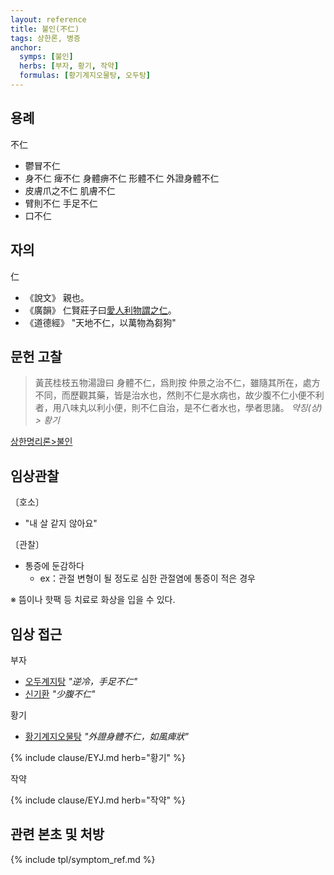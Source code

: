 ```yaml
---
layout: reference
title: 불인(不仁)
tags: 상한론, 병증
anchor:
  symps: [불인]
  herbs: [부자, 황기, 작약]
  formulas: [황기계지오물탕, 오두탕]
---
```



## 용례

不仁
* 鬱冒不仁
* 身不仁 痺不仁 身體痹不仁 形體不仁 外證身體不仁
* 皮膚爪之不仁 肌膚不仁
* 臂則不仁 手足不仁
* 口不仁

## 자의

仁
* 《說文》 親也。
* 《廣韻》 仁賢莊子曰<U>愛人利物謂之仁</U>。
* 《道德經》 "天地不仁，以萬物為芻狗"

## 문헌 고찰

> 黃芪桂枝五物湯證曰 身體不仁，爲則按 仲景之治不仁，雖隨其所在，處方不同，而歷觀其藥，皆是治水也，然則不仁是水病也，故少腹不仁小便不利者，用八味丸以利小便，則不仁自治，是不仁者水也，學者思諸。 _약징(상) > 황기_

[상한명리론>불인]({{site.baseurl}}/reference/Books/Etc/상한명리론#불인)

## 임상관찰

〔호소〕
* "내 살 같지 않아요"

〔관찰〕
* 통증에 둔감하다
  - ex：관절 변형이 될 정도로 심한 관절염에 통증이 적은 경우

※ 뜸이나 핫팩 등 치료로 화상을 입을 수 있다.

## 임상 접근

부자
* [오두계지탕]({{site.formulaurl}}/오두계지탕) _"逆冷，手足不仁"_
* [신기환]({{site.formulaurl}}/신기환) _"少腹不仁"_


황기
* [황기계지오물탕]({{site.formulaurl}}/황기계지오물탕) _"外證身體不仁，如風痺狀"_

{% include clause/EYJ.md herb="황기" %}

작약

{% include clause/EYJ.md herb="작약" %}

## 관련 본초 및 처방


{% include tpl/symptom_ref.md %}
